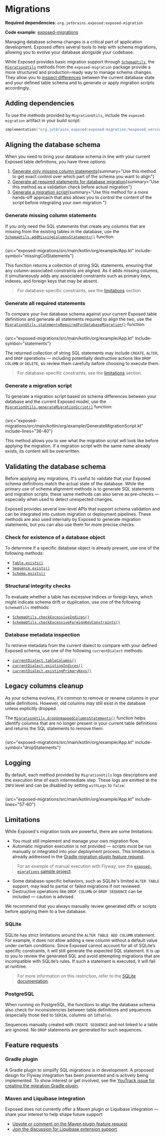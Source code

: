 <show-structure for="chapter,procedure" depth="2"/>

# Migrations

<tldr>
    <p>
        <b>Required dependencies</b>: <code>org.jetbrains.exposed:exposed-migration</code>
    </p>
    <p>
        <b>Code example</b>: <a href="https://github.com/JetBrains/Exposed/tree/main/documentation-website/Writerside/snippets/exposed-migrations">exposed-migrations</a>
    </p>
</tldr>

Managing database schema changes is a critical part of application development. Exposed offers several tools to help with schema migrations, allowing you to
evolve your database alongside your codebase.

While Exposed provides basic migration support through [`SchemaUtils`](https://jetbrains.github.io/Exposed/api/exposed-core/org.jetbrains.exposed.sql/-schema-utils/index.html),
the [`MigrationUtils`](https://jetbrains.github.io/Exposed/api/exposed-migration/[root]/-migration-utils/index.html) methods from the `exposed-migration` package
provide a more structured and production-ready way to manage schema changes. They allow you to [inspect differences](#aligning-the-database-schema) between the current
database state and your defined table schema and to generate or apply migration scripts accordingly.

## Adding dependencies

To use the methods provided by `MigrationUtils`, include the `exposed-migration` artifact in your build script:

```Kotlin
implementation("org.jetbrains.exposed:exposed-migration:%exposed_version%")
```

## Aligning the database schema

When you need to bring your database schema in line with your current Exposed table definitions, you have three options:

1. [Generate only missing column statements](#generate-missing-column-statements){summary="Use this method to get exact control over which part of the schema you want to align"}
2. [Generate all required statements for database migration](#generate-all-required-statements){summary="Use this method as a validation check before actual migration"}
3. [Generate a migration script](#generate-a-migration-script){summary="Use this method for a more hands-off approach that also allows you to control the content of the script before integrating your own migration "}

### Generate missing column statements

If you only need the SQL statements that create any columns that are missing from the existing
tables in the database, use the
[`SchemaUtils.addMissingColumnsStatements()`](https://jetbrains.github.io/Exposed/api/exposed-core/org.jetbrains.exposed.sql/-schema-utils/add-missing-columns-statements.html)
function:

```Kotlin
```
{src="exposed-migrations/src/main/kotlin/org/example/App.kt" include-symbol="missingColStatements"}

This function returns a collection of string SQL statements, ensuring that any column-associated constraints are aligned. As it adds missing columns, it
simultaneously adds any associated constraints such as primary keys, indexes, and foreign keys that may be absent.

> For database-specific constraints, see the [limitations](#limitations) section.

### Generate all required statements

To compare your live database schema against your current Exposed table definitions and generate all statements
required to align the two, use the
[`MigrationUtils.statementsRequiredForDatabaseMigration()`](https://jetbrains.github.io/Exposed/api/exposed-migration/[root]/-migration-utils/statements-required-for-database-migration.html)
function:

```Kotlin
```
{src="exposed-migrations/src/main/kotlin/org/example/App.kt" include-symbol="statements"}

The returned collection of string SQL statements may include `CREATE`, `ALTER`, and `DROP` operations — including potentially destructive actions like `DROP COLUMN`
or `DELETE`, so review them carefully before choosing to execute them.

> For database-specific constraints, see the [limitations](#limitations) section.

### Generate a migration script

To generate a migration script based on schema differences between your database and the current Exposed model, use the
[`MigrationUtils.generateMigrationScript()`](https://jetbrains.github.io/Exposed/api/exposed-migration/[root]/-migration-utils/generate-migration-script.html)
function:

```Kotlin
```
{src="exposed-migrations/src/main/kotlin/org/example/GenerateMigrationScript.kt" include-lines="36-40"}

This method allows you to see what the migration script will look like before applying the migration. If a migration script with the same name already exists,
its content will be overwritten.

## Validating the database schema

Before applying any migrations, it's useful to validate that your Exposed schema definitions match the actual state of the database. While the primary use of
schema alignment methods is to generate SQL statements and migration scripts, these same methods can also serve as pre-checks — especially when used to detect
unexpected changes.

Exposed provides several low-level APIs that support schema validation and can be integrated into custom migration or deployment pipelines. These methods are also
used internally by Exposed to generate migration statements, but you can also use them for more precise checks.

### Check for existence of a database object

To determine if a specific database object is already present, use one of the following methods:

- [`Table.exists()`](https://jetbrains.github.io/Exposed/api/exposed-core/org.jetbrains.exposed.sql/exists.html)
- [`Sequence.exists()`](https://jetbrains.github.io/Exposed/api/exposed-core/org.jetbrains.exposed.sql/-sequence/exists.html)
- [`Schema.exists()`](https://jetbrains.github.io/Exposed/api/exposed-core/org.jetbrains.exposed.sql/-schema/exists.html)

### Structural integrity checks

To evaluate whether a table has excessive indices or foreign keys, which might indicate schema drift or duplication, use one of the following `SchemaUtils` methods:

- [`SchemaUtils.checkExcessiveIndices()`](https://jetbrains.github.io/Exposed/api/exposed-core/org.jetbrains.exposed.sql/-schema-utils/check-excessive-indices.html)
- [`SchemaUtils.checkExcessiveForeignKeyConstraints()`](https://jetbrains.github.io/Exposed/api/exposed-core/org.jetbrains.exposed.sql/-schema-utils/check-excessive-foreign-key-constraints.html)

### Database metadata inspection

To retrieve metadata from the current dialect to compare with your defined Exposed schema, use one of the following `currentDialect` methods:

- [`currentDialect.tableColumns()`](https://jetbrains.github.io/Exposed/api/exposed-core/org.jetbrains.exposed.sql.vendors/-database-dialect/table-columns.html)
- [`currentDialect.existingIndices()`](https://jetbrains.github.io/Exposed/api/exposed-core/org.jetbrains.exposed.sql.vendors/-database-dialect/existing-indices.html)
- [`currentDialect.existingPrimaryKeys()`](https://jetbrains.github.io/Exposed/api/exposed-core/org.jetbrains.exposed.sql.vendors/-database-dialect/existing-primary-keys.html)

## Legacy columns cleanup

As your schema evolves, it's common to remove or rename columns in your table definitions. However, old columns may still exist in the database unless
explicitly dropped.

The [`MigrationUtils.dropUnmappedColumnsStatements()`](https://jetbrains.github.io/Exposed/api/exposed-migration/[root]/-migration-utils/drop-unmapped-columns-statements.html)
function helps identify columns that are no longer present in your current table definitions and returns the SQL statements to remove them:

```Kotlin
```
{src="exposed-migrations/src/main/kotlin/org/example/App.kt" include-symbol="dropStatements"}


## Logging

By default, each method provided by `MigrationUtils` logs descriptions and the execution time of each intermediate step. These logs are emitted at the `INFO` 
level and can be disabled by setting `withLogs` to `false`:

```Kotlin
```
{src="exposed-migrations/src/main/kotlin/org/example/App.kt" include-lines="57-60"}

## Limitations

While Exposed's migration tools are powerful, there are some limitations:

- You must still implement and manage your own migration flow.
- Automatic migration execution is not provided — scripts must be run manually or integrated into your deployment process. This limitation is already addressed in the 
[Gradle migration plugin feature request](#gradle-plugin).
> For an example of manual execution
> with Flyway, see the [`exposed-migrations` sample project](https://github.com/JetBrains/Exposed/tree/main/documentation-website/Writerside/snippets/exposed-migrations).
- Some database-specific behaviors, such as SQLite's limited `ALTER TABLE` support, may lead to partial or failed migrations if not reviewed.
- Destructive operations like `DROP COLUMN` or `DROP SEQUENCE` can be included — caution is advised.

We recommend that you always manually review generated diffs or scripts before applying them to a live database.

### SQLite

SQLite has strict limitations around the `ALTER TABLE ADD COLUMN` statement. For example, it does not allow adding a new column without a 
default value under certain conditions. Since Exposed cannot account for all of SQLite’s specific constraints, it will still generate the expected SQL statement. 
It is up to you to review the generated SQL and avoid attempting migrations that are incompatible with SQLite’s rules. If such a statement is executed, it will
fail at runtime.

> For more information on this restriction, refer to the [SQLite documentation](https://www.sqlite.org/lang_altertable.html#alter_table_add_column). 

### PostgreSQL

When running on PostgreSQL, the functions to align the database schema also check for inconsistencies between table definitions and sequences (especially those tied
to `SERIAL` columns on `IdTable`).

Sequences manually created with `CREATE SEQUENCE` and not linked to a table are ignored. No `DROP` statements are generated for such sequences.

## Feature requests

### Gradle plugin

A Gradle plugin to simplify SQL migrations is in development. A proposed design for Flyway integration has been presented and is actively being implemented. To show
interest or get involved, see the [YouTrack issue for creating the migration Gradle plugin](https://youtrack.jetbrains.com/issue/EXPOSED-755/Create-a-migration-Gradle-plugin).

### Maven and Liquibase integration

Exposed does not currently offer a Maven plugin or Liquibase integration — share your interest to help shape future support:

- [Upvote or comment on the Maven plugin feature request](https://youtrack.jetbrains.com/issue/EXPOSED-758/Create-a-migration-plugin-for-Maven-build-tool)
- [Join the discussion for Liquibase extension support](https://youtrack.jetbrains.com/issue/EXPOSED-757/Allow-use-of-migration-plugin-with-Liquibase)

